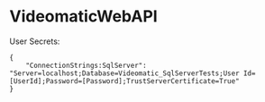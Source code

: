 # VideomaticWebAPI
User Secrets:
```
{
    "ConnectionStrings:SqlServer": "Server=localhost;Database=Videomatic_SqlServerTests;User Id=[UserId];Password=[Password];TrustServerCertificate=True"
}
```

